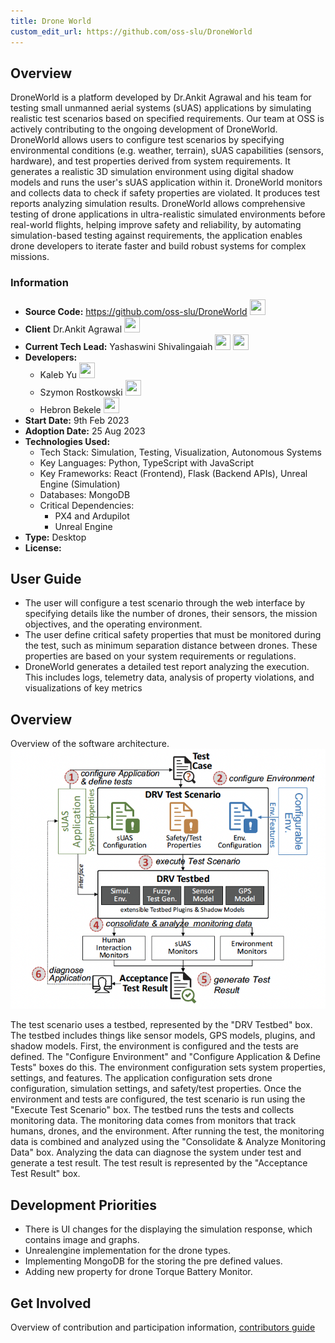 ```yaml
---
title: Drone World
custom_edit_url: https://github.com/oss-slu/DroneWorld
---
```


## Overview
DroneWorld is a platform developed by Dr.Ankit Agrawal and his team for testing small unmanned aerial systems (sUAS) applications by simulating realistic test scenarios based on specified requirements. Our team at OSS is actively contributing to the ongoing development of DroneWorld. DroneWorld allows users to configure test scenarios by specifying environmental conditions (e.g. weather, terrain), sUAS capabilities (sensors, hardware), and test properties derived from system requirements. It generates a realistic 3D simulation environment using digital shadow models and runs the user's sUAS application within it. DroneWorld monitors and collects data to check if safety properties are violated. It produces test reports analyzing simulation results. DroneWorld allows comprehensive testing of drone applications in ultra-realistic simulated environments before real-world flights, helping improve safety and reliability, by automating simulation-based testing against requirements, the application enables drone developers to iterate faster and build robust systems for complex missions.

### Information

- **Source Code:**  https://github.com/oss-slu/DroneWorld [<img src="https://raw.githubusercontent.com/FortAwesome/Font-Awesome/6.x/svgs/brands/git-alt.svg" width="25" height="25" />](https://github.com/oss-slu/DroneWorld)
- **Client** Dr.Ankit Agrawal [<img src="https://raw.githubusercontent.com/FortAwesome/Font-Awesome/6.x/svgs/brands/github.svg" width="25" height="25" />](https://github.com/ankyAgrawal)
- **Current Tech Lead:** Yashaswini Shivalingaiah [<img src="https://raw.githubusercontent.com/FortAwesome/Font-Awesome/6.x/svgs/brands/github.svg" width="25" height="25" />](https://github.com/yashaswini-slu)  [<img src="https://raw.githubusercontent.com/FortAwesome/Font-Awesome/6.x/svgs/brands/linkedin.svg" width="25" height="25" />](https://www.linkedin.com/in/yashaswini-shivalingaiah-467a9652/)
- **Developers:**
    - Kaleb Yu [<img src="https://raw.githubusercontent.com/FortAwesome/Font-Awesome/6.x/svgs/brands/github.svg" width="25" height="25" />](https://github.com/kalyus)
    - Szymon Rostkowski [<img src="https://raw.githubusercontent.com/FortAwesome/Font-Awesome/6.x/svgs/brands/github.svg" width="25" height="25" />](https://github.com/sr259)
    - Hebron Bekele [<img src="https://raw.githubusercontent.com/FortAwesome/Font-Awesome/6.x/svgs/brands/github.svg" width="25" height="25" />](https://github.com/hebronh)
- **Start Date:** 9th Feb 2023
- **Adoption Date:** 25 Aug 2023
- **Technologies Used:**
    - Tech Stack: Simulation, Testing, Visualization, Autonomous Systems
    - Key Languages: Python, TypeScript with JavaScript
    - Key Frameworks: React (Frontend), Flask (Backend APIs), Unreal Engine (Simulation)
    - Databases: MongoDB 
    - Critical Dependencies: 
        - PX4 and Ardupilot
        - Unreal Engine 
- **Type:** Desktop
- **License:**

## User Guide
- The user will configure a test scenario through the web interface by specifying details like the number of drones, their sensors, the mission objectives, and the operating environment.
- The user define critical safety properties that must be monitored during the test, such as minimum separation distance between drones. These properties are based on your system requirements or regulations.
- DroneWorld generates a detailed test report analyzing the execution. This includes logs, telemetry data, analysis of property violations, and visualizations of key metrics

## Overview
Overview of the software architecture.
![Architecture](DroneWorld%20Architecture.png)

The test scenario uses a testbed, represented by the "DRV Testbed" box. The testbed includes things like sensor models, GPS models, plugins, and shadow models. First, the environment is configured and the tests are defined. The "Configure Environment" and "Configure Application & Define Tests" boxes do this. The environment configuration sets system properties, settings, and features. The application configuration sets drone configuration, simulation settings, and safety/test properties. Once the environment and tests are configured, the test scenario is run using the "Execute Test Scenario" box. The testbed runs the tests and collects monitoring data. The monitoring data comes from monitors that track humans, drones, and the environment. After running the test, the monitoring data is combined and analyzed using the "Consolidate & Analyze Monitoring Data" box. Analyzing the data can diagnose the system under test and generate a test result. The test result is represented by the "Acceptance Test Result" box.

## Development Priorities
- There is UI changes for the displaying the simulation response, which contains image and graphs.
- Unrealengine implementation for the drone types.
- Implementing MongoDB for the storing the pre defined values.
- Adding new property for drone Torque Battery Monitor.

## Get Involved

Overview of contribution and participation information, [contributors guide](https://github.com/oss-slu/DroneWorld/blob/main/readme.md)
 

 